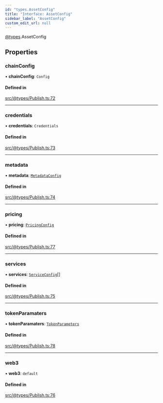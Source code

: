 ```yaml
---
id: "types.AssetConfig"
title: "Interface: AssetConfig"
sidebar_label: "AssetConfig"
custom_edit_url: null
---
```


[@types](../modules/types.md).AssetConfig

## Properties

### chainConfig

• **chainConfig**: `Config`

#### Defined in

[src/@types/Publish.ts:72](https://github.com/deltaDAO/nautilus/blob/1d9c796/src/@types/Publish.ts#L72)

___

### credentials

• **credentials**: `Credentials`

#### Defined in

[src/@types/Publish.ts:73](https://github.com/deltaDAO/nautilus/blob/1d9c796/src/@types/Publish.ts#L73)

___

### metadata

• **metadata**: [`MetadataConfig`](../modules/types.md#metadataconfig)

#### Defined in

[src/@types/Publish.ts:74](https://github.com/deltaDAO/nautilus/blob/1d9c796/src/@types/Publish.ts#L74)

___

### pricing

• **pricing**: [`PricingConfig`](types.PricingConfig.md)

#### Defined in

[src/@types/Publish.ts:77](https://github.com/deltaDAO/nautilus/blob/1d9c796/src/@types/Publish.ts#L77)

___

### services

• **services**: [`ServiceConfig`](../modules/types.md#serviceconfig)[]

#### Defined in

[src/@types/Publish.ts:75](https://github.com/deltaDAO/nautilus/blob/1d9c796/src/@types/Publish.ts#L75)

___

### tokenParamaters

• **tokenParamaters**: [`TokenParameters`](types.TokenParameters.md)

#### Defined in

[src/@types/Publish.ts:78](https://github.com/deltaDAO/nautilus/blob/1d9c796/src/@types/Publish.ts#L78)

___

### web3

• **web3**: `default`

#### Defined in

[src/@types/Publish.ts:76](https://github.com/deltaDAO/nautilus/blob/1d9c796/src/@types/Publish.ts#L76)
